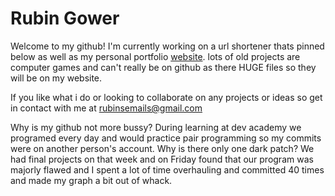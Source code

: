 # Rubin Gower
Welcome to my github! I'm currently working on a url shortener thats pinned below as well as my personal portfolio [website](rubin.net.nz). lots of old projects are computer games and can't really be on github as there HUGE files so they will be on my website. 


If you like what i do or looking to collaborate on any projects or ideas so get in contact with me at rubinsemails@gmail.com

Why is my github not more bussy? 
During learning at dev academy we programed every day and would practice pair programming so my commits were on another person's account.
Why is there only one dark patch? 
We had final projects on that week and on Friday found that our program was majorly flawed and I spent a lot of time overhauling and committed 40 times and made my graph a bit out of whack.

<!--
**rubin-gower/rubin-gower** is a ✨ _special_ ✨ repository because its `README.md` (this file) appears on your GitHub profile.
**If you would like to do this to your profile create a repo with the same name as your username. allso make sure it has a read me.

-->

